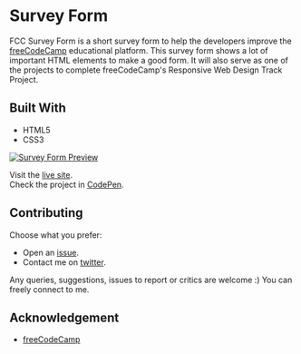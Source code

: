 # Survey Form

FCC Survey Form is a short survey form to help the developers improve the [freeCodeCamp](https://www.freecodecamp.org/) educational platform. This survey form shows a lot of important HTML elements to make a good form. It will also serve as one of the projects to complete freeCodeCamp's Responsive Web Design Track Project.


## Built With

- HTML5
- CSS3

[![Survey Form Preview](img/preview.png "Survey Form Preview")](https://genesisgabiola.github.io/fcc-projects/survey-form/)

Visit the [live site](https://genesisgabiola.github.io/fcc-projects/survey-form/).  
Check the project in [CodePen](https://codepen.io/genesisgabiola/full/mdJXoow).


## Contributing

Choose what you prefer:

- Open an [issue](https://github.com/genesisgabiola/fcc-projects/issues).
- Contact me on [twitter](http://twitter.com/genesisgabiola).

Any queries, suggestions, issues to report or critics are welcome :) You can freely connect to me.


## Acknowledgement

- [freeCodeCamp](https://www.freecodecamp.org/)
